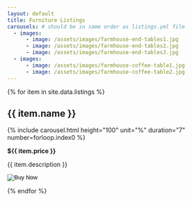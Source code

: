 ```yaml
---
layout: default
title: Furniture Listings
carousels: # should be in same order as listings.yml file
  - images:
      - image: /assets/images/farmhouse-end-tables1.jpg
      - image: /assets/images/farmhouse-end-tables2.jpg
      - image: /assets/images/farmhouse-end-tables3.jpg
  - images:
      - image: /assets/images/farmhouse-coffee-table1.jpg
      - image: /assets/images/farmhouse-coffee-table2.jpg
---
```

<div class="listings-container">
    <div class="furniture-listings">
    {% for item in site.data.listings %}
        <div class="furniture-item">
            <h2>{{ item.name }}</h2>
            {% include carousel.html height="100" unit="%" duration="7" number=forloop.index0 %}
            <p class="price-tag"><strong>${{ item.price }}</strong></p>
            <p>{{ item.description }}</p>
            <div class="paypal-button-container">
                <form action="https://www.paypal.com/cgi-bin/webscr" method="post" target="_top">
                <input type="hidden" name="cmd" value="_s-xclick" />
                <input type="hidden" name="hosted_button_id" value="{{ item.payment_button_id }}" />
                <input type="hidden" name="currency_code" value="USD" />
                <input type="image" src="https://www.paypalobjects.com/en_US/i/btn/btn_buynowCC_LG.gif" border="0" name="submit" title="PayPal - The safer, easier way to pay online!" alt="Buy Now" />
                </form>
            </div>
        </div>
    {% endfor %}
    </div>
</div>